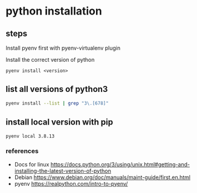 # python installation

## steps

Install pyenv first with pyenv-virtualenv plugin

Install the correct version of python

```
pyenv install <version>
```

## list all versions of python3

```bash
pyenv install --list | grep "3\.[678]"
```

## install local version with pip

```
pyenv local 3.8.13
```

### references

- Docs for linux https://docs.python.org/3/using/unix.html#getting-and-installing-the-latest-version-of-python
- Debian https://www.debian.org/doc/manuals/maint-guide/first.en.html
- pyenv https://realpython.com/intro-to-pyenv/
